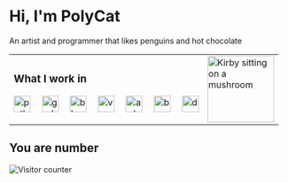 # Hi, I'm PolyCat

An artist and programmer that likes penguins and hot chocolate

<table>
<tr>
<td valign="center">
<div align="left">
  <h3>What I work in</h3>
  <img src="https://skillicons.dev/icons?i=py" height="30" alt="python logo"  />
  <img width="12" />
  <img src="https://skillicons.dev/icons?i=godot" height="30" alt="godot logo"  />
  <img width="12" />
  <img src="https://skillicons.dev/icons?i=blender" height="30" alt="blender logo"  />
  <img width="12" />
  <img src="https://skillicons.dev/icons?i=astro" height="30" alt="vue logo"  />
  <img width="12" />
  <img src="https://skillicons.dev/icons?i=arduino" height="30" alt="arduino logo"  />
  <img width="12" />
  <img src="https://skillicons.dev/icons?i=bash" height="30" alt="bash logo"  />
  <img width="12" />
  <img src="https://skillicons.dev/icons?i=docker" height="30" alt="docker logo"  />
</div>
<img height="10" />
<td valign="top">
<a href="https://youtube.com/watch?v=RzM_-YTnQo0"><img src="https://github.com/PolyCatDev/PolyCatDev/blob/main/gifs/kirby-mushroom.gif" alt="Kirby sitting on a mushroom" width="120"></a>
</tr>
</table>


## You are number
<img src="https://count.getloli.com/@polygit?name=polygit&theme=booru-touhoulat&padding=7&offset=0&align=top&scale=0.8&pixelated=1&darkmode=0" alt="Visitor counter" />

